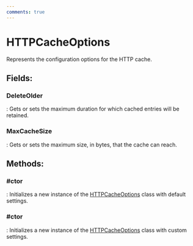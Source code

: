```yaml
---
comments: true
---
```

# HTTPCacheOptions

Represents the configuration options for the HTTP cache. 

## **Fields**:
### **DeleteOlder**
: Gets or sets the maximum duration for which cached entries will be retained. 
### **MaxCacheSize**
: Gets or sets the maximum size, in bytes, that the cache can reach. 
## **Methods**:

### **#ctor**
: Initializes a new instance of the [HTTPCacheOptions](../Caching/HTTPCacheOptions.md) class with default settings. 

### **#ctor**
: Initializes a new instance of the [HTTPCacheOptions](../Caching/HTTPCacheOptions.md) class with custom settings. 